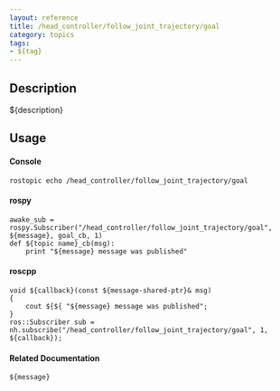 ```yaml
---
layout: reference
title: /head_controller/follow_joint_trajectory/goal
category: topics
tags: 
- ${tag}
---
```


## Description
${description}

## Usage
#### Console
```
rostopic echo /head_controller/follow_joint_trajectory/goal
```

#### rospy
```
awake_sub = rospy.Subscriber("/head_controller/follow_joint_trajectory/goal", ${message}, goal_cb, 1)
def ${topic name}_cb(msg):
    print "${message} message was published"
```

#### roscpp
```
void ${callback}(const ${message-shared-ptr}& msg)
{
    cout ${${ "${message} message was published";
}
ros::Subscriber sub = nh.subscribe("/head_controller/follow_joint_trajectory/goal", 1, ${callback});
```

#### Related Documentation
``${message}``